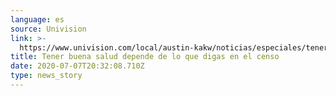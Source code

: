 ```yaml
---
language: es
source: Univision
link: >-
  https://www.univision.com/local/austin-kakw/noticias/especiales/tener-buena-salud-depende-de-lo-que-digas-en-el-censo
title: Tener buena salud depende de lo que digas en el censo
date: 2020-07-07T20:32:08.710Z
type: news_story
---
```


